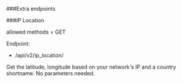 ###Extra endpoints


###IP Location

allowed methods = GET

Endpoint:

* /api/v2/ip_location/

Get the latitude, longitude based on your network's IP and a country shortname. No parameters needed.
